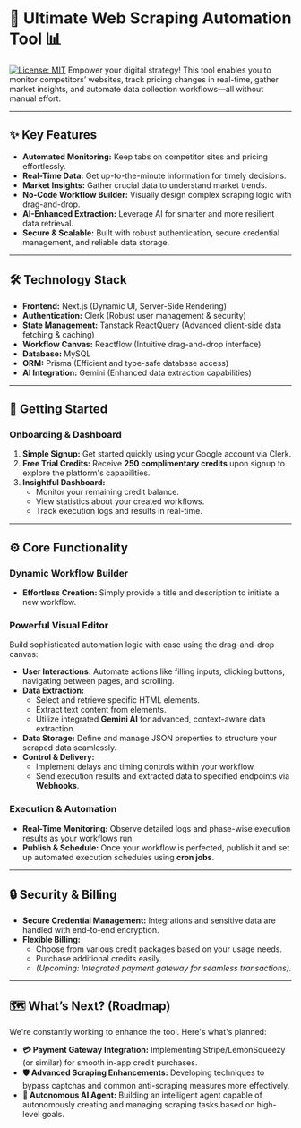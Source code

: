 # 🚀 Ultimate Web Scraping Automation Tool 📊

[![License: MIT](https://img.shields.io/badge/License-MIT-yellow.svg)](https://opensource.org/licenses/MIT) Empower your digital strategy! This tool enables you to monitor competitors’ websites, track pricing changes in real-time, gather market insights, and automate data collection workflows—all without manual effort.

---

## ✨ Key Features

* **Automated Monitoring:** Keep tabs on competitor sites and pricing effortlessly.
* **Real-Time Data:** Get up-to-the-minute information for timely decisions.
* **Market Insights:** Gather crucial data to understand market trends.
* **No-Code Workflow Builder:** Visually design complex scraping logic with drag-and-drop.
* **AI-Enhanced Extraction:** Leverage AI for smarter and more resilient data retrieval.
* **Secure & Scalable:** Built with robust authentication, secure credential management, and reliable data storage.

---

## 🛠️ Technology Stack

* **Frontend:** Next.js (Dynamic UI, Server-Side Rendering)
* **Authentication:** Clerk (Robust user management & security)
* **State Management:** Tanstack ReactQuery (Advanced client-side data fetching & caching)
* **Workflow Canvas:** Reactflow (Intuitive drag-and-drop interface)
* **Database:** MySQL
* **ORM:** Prisma (Efficient and type-safe database access)
* **AI Integration:** Gemini (Enhanced data extraction capabilities)

---

## 🚀 Getting Started

### Onboarding & Dashboard

1.  **Simple Signup:** Get started quickly using your Google account via Clerk.
2.  **Free Trial Credits:** Receive **250 complimentary credits** upon signup to explore the platform's capabilities.
3.  **Insightful Dashboard:**
    * Monitor your remaining credit balance.
    * View statistics about your created workflows.
    * Track execution logs and results in real-time.

---

## ⚙️ Core Functionality

### Dynamic Workflow Builder

* **Effortless Creation:** Simply provide a title and description to initiate a new workflow.

### Powerful Visual Editor

Build sophisticated automation logic with ease using the drag-and-drop canvas:

* **User Interactions:** Automate actions like filling inputs, clicking buttons, navigating between pages, and scrolling.
* **Data Extraction:**
    * Select and retrieve specific HTML elements.
    * Extract text content from elements.
    * Utilize integrated **Gemini AI** for advanced, context-aware data extraction.
* **Data Storage:** Define and manage JSON properties to structure your scraped data seamlessly.
* **Control & Delivery:**
    * Implement delays and timing controls within your workflow.
    * Send execution results and extracted data to specified endpoints via **Webhooks**.

### Execution & Automation

* **Real-Time Monitoring:** Observe detailed logs and phase-wise execution results as your workflows run.
* **Publish & Schedule:** Once your workflow is perfected, publish it and set up automated execution schedules using **cron jobs**.

---

## 🔒 Security & Billing

* **Secure Credential Management:** Integrations and sensitive data are handled with end-to-end encryption.
* **Flexible Billing:**
    * Choose from various credit packages based on your usage needs.
    * Purchase additional credits easily.
    * *(Upcoming: Integrated payment gateway for seamless transactions).*

---

## 🗺️ What’s Next? (Roadmap)

We're constantly working to enhance the tool. Here's what's planned:

* **💳 Payment Gateway Integration:** Implementing Stripe/LemonSqueezy (or similar) for smooth in-app credit purchases.
* **🛡️ Advanced Scraping Enhancements:** Developing techniques to bypass captchas and common anti-scraping measures more effectively.
* **🤖 Autonomous AI Agent:** Building an intelligent agent capable of autonomously creating and managing scraping tasks based on high-level goals.